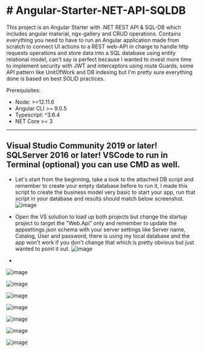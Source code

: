 <h1>
  # Angular-Starter-NET-API-SQLDB
</h1>

This project is an Angular Starter with .NET REST API &amp; SQL-DB which includes angular material, ngx-gallery and CRUD operations. Contains everything you need to have to run an Angular application made from scratch to connect UI actions to a REST web-API in charge to handle http requests operations and store data into a SQL database using entity relational model, can't say is perfect because I wanted to invest more time to implement security with JWT and interceptors using route Guards, some API pattern like UnitOfWork and DB indexing but I'm pretty sure everything done is based on best SOLID practices. 

Prerequisites:
- Node: >=12.11.6
- Angular CLI >= 9.0.5
- Typescript: ^3.6.4
- NET Core >= 3

-------------------------------------------------------------------
Visual Studio Community 2019 or later!
SQLServer 2016 or later!
VSCode to run in Terminal (optional) you can use CMD as well.
-------------------------------------------------------------------

 
* Let's start from the beginning, take a look to the attached DB script and remember to create your empty database before to run it, I made this script to create the business model very basic to start your app, run that script in your database and results should match below screenshot.
![image](https://github.com/jassohektor/Angular-Starter-NET-API/assets/168608755/2d9f9e91-8061-4e2d-b0ba-74d0da4a969d)


* Open the VS solution to load up both projects but change the startup project to target the "Web.Api" only and remember to update the appsettings.json schema with your server settings like Server name, Catalog, User and password, there is using my local database and the app won't work if you don't change that which is pretty obvious but just wanted to point it out. 
![image](https://github.com/jassohektor/Angular-Starter-NET-API/assets/168608755/71143b18-ffc8-4ef1-b8b5-e69e765fa959)

* 
![image](https://github.com/jassohektor/Angular-Starter-NET-API/assets/168608755/386f065b-05f6-45eb-93c1-ba63366e58ea)


![image](https://github.com/jassohektor/Angular-Starter-NET-API/assets/168608755/5b04d9f8-4cf5-4ba2-a71f-1f7c77808df8)


![image](https://github.com/jassohektor/Angular-Starter-NET-API/assets/168608755/67080ea6-43ae-4bb9-921b-a84cf79c0b9a)


![image](https://github.com/jassohektor/Angular-Starter-NET-API/assets/168608755/0f00bdd9-c753-4b3d-8eef-b1ededd6869e)


![image](https://github.com/jassohektor/Angular-Starter-NET-API/assets/168608755/4ec7ab22-b9d7-4d1f-8629-6b007448f647)


![image](https://github.com/jassohektor/Angular-Starter-NET-API/assets/168608755/fbf9d44b-7031-4bca-aab0-63032a56bdee)


![image](https://github.com/jassohektor/Angular-Starter-NET-API/assets/168608755/4822acab-34be-4feb-b6c1-4336fd44ba4b)


